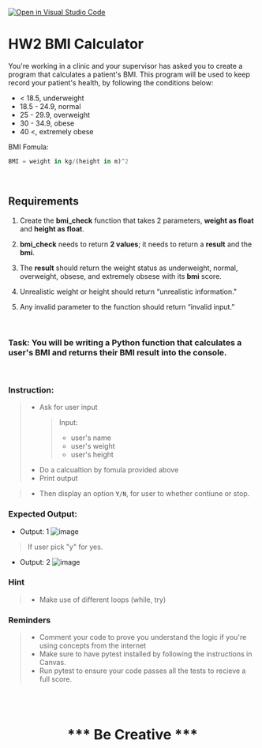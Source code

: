 [![Open in Visual Studio Code](https://classroom.github.com/assets/open-in-vscode-718a45dd9cf7e7f842a935f5ebbe5719a5e09af4491e668f4dbf3b35d5cca122.svg)](https://classroom.github.com/online_ide?assignment_repo_id=13658396&assignment_repo_type=AssignmentRepo)
# HW2 BMI Calculator

You're working in a clinic and your supervisor has asked you to create a program that calculates a patient's BMI. This program will be used to keep record your patient's health, by following the conditions below:

- < 18.5, underweight
- 18.5 - 24.9, normal
- 25 - 29.9, overweight
- 30 - 34.9, obese
- 40 <, extremely obese

BMI Fomula:

```python
BMI = weight in kg/(height in m)^2
```

<br>

## Requirements

1. Create the **bmi_check** function that takes 2 parameters, **weight as float** and **height as float**.

2. **bmi_check** needs to return **2 values**; it needs to return a **result** and the **bmi**.

3. The **result** should return the weight status as underweight, normal, overweight, obsese, and extremely obsese with its **bmi** score.

4. Unrealistic weight or height should return “unrealistic information."

5. Any invalid parameter to the function should return “invalid input.”

<br>

### Task: You will be writing a Python function that calculates a user's BMI and returns their BMI result into the console.

<br>

### Instruction:

> - Ask for user input
>   > Input:
>   >
>   > - user's name
>   > - user's weight
>   > - user's height
> - Do a calcualtion by fomula provided above
> - Print output

> - Then display an option **`Y/N`**, for user to whether contiune or stop.

### Expected Output:

- Output: 1
  ![image](https://github.com/AUPP-CS/homework_2/assets/80062829/fee1819e-a135-439d-a17c-cd3166f5be47)


> If user pick "y" for yes.

- Output: 2
  ![image](https://github.com/AUPP-CS/homework_2/assets/80062829/f54c3776-4e49-45ad-9639-76cdf09a52f6)

### Hint
> - Make use of different loops (while, try)

### Reminders
> - Comment your code to prove you understand the logic if you're using concepts from the internet 
> - Make sure to have pytest installed by following the instructions in Canvas.
> - Run pytest to ensure your code passes all the tests to recieve a full score.


<br><br>

<h1 style="text-align: center;">*** Be Creative ***</h1>
